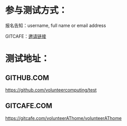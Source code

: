 参与测试方式：
======

报名告知：username, full name or email address

GITCAFE：[邀请链接](http://gitcafe.com/signup?invited_by=Gavin_h)

测试地址：
======

GITHUB.COM
------
https://github.com/volunteercomputing/test

GITCAFE.COM
------
https://gitcafe.com/volunteerAThome/volunteerAThome